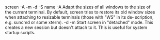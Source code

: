
screen -A -m -d -S name
 -A   Adapt  the sizes of all windows to the size of the current terminal.  By default, screen tries to restore its old window sizes when attaching to resizable terminals (those with "WS" in its de‐
            scription, e.g. suncmd or some xterm).
 -d -m   Start screen in "detached" mode. This creates a new session but doesn't attach to it. This is useful for system startup scripts.